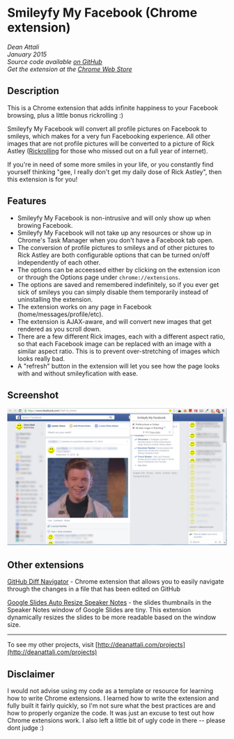 # Smileyfy My Facebook (Chrome extension)

_Dean Attali_    
_January 2015_    
_Source code available [on GitHub](https://github.com/daattali/smileyfy-my-facebook-extension)_     
_Get the extension at the [Chrome Web Store](https://chrome.google.com/webstore/detail/smileyfy-my-facebook/ideagdnlnmgjdhhbelgadnakbhphljol)_  


## Description

This is a Chrome extension that adds infinite happiness to your Facebook browsing, plus a little bonus rickrolling :)  

Smileyfy My Facebook will convert all profile pictures on Facebook to smileys, which makes for a very fun Facebooking experience.  All other images that are not profile pictures will be converted to a picture of Rick Astley ([Rickrolling](http://en.wikipedia.org/wiki/Rickrolling) for those who missed out on a full year of internet).

If you're in need of some more smiles in your life, or you constantly find yourself thinking "gee, I really don't get my daily dose of Rick Astley", then this extension is for you!


## Features

- Smileyfy My Facebook is non-intrusive and will only show up when browing Facebook.
- Smileyfy My Facebook will not take up any resources or show up in Chrome's Task Manager when you don't have a Facebook tab open.
- The conversion of profile pictures to smileys and of other pictures to Rick Astley are both configurable options that can be turned on/off independently of each other.  
- The options can be acceessed either by clicking on the extension icon or through the Options page under `chrome://extensions`.  
- The options are saved and remembered indefinitely, so if you ever get sick of smileys you can simply disable them temporarily instead of uninstalling the extension.  
- The extension works on any page in Facebook (home/messages/profile/etc).  
- The extension is AJAX-aware, and will convert new images that get rendered as you scroll down.
- There are a few different Rick images, each with a different aspect ratio, so that each Facebook image can be replaced with an image with a similar aspect ratio.  This is to prevent over-stretching of images which looks really bad.
- A "refresh" button in the extension will let you see how the page looks with and without smileyfication with ease.


## Screenshot

![Screenshot](./img/doc/screenshot-home.png)

## Other extensions

[GitHub Diff Navigator](https://github.com/daattali/github-diff-navigator-extension) - Chrome extension that allows you to easily navigate through the changes in a file that has been edited on GitHub

[Google Slides Auto Resize Speaker Notes](https://github.com/daattali/gslides-betternotes-extension) - the slides thumbnails in the Speaker Notes window of Google Slides are tiny. This extension dynamically resizes the slides to be more readable based on the window size.

---

To see my other projects, visit [http://deanattali.com/projects](http://deanattali.com/projects)


## Disclaimer

I would not advise using my code as a template or resource for learning how to write Chrome extensions. I learned how to write the extension and fully built it fairly quickly, so I'm not sure what the best practices are and how to properly organize the code. It was just an excuse to test out how Chrome extensions work. I also left a little bit of ugly code in there -- please dont judge :)

